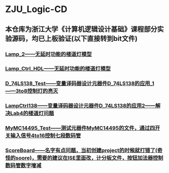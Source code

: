 # ZJU_Logic-CD
## 本仓库为浙江大学《计算机逻辑设计基础》课程部分实验源码，均已上板验证(以下直接转到bit文件)
### [Lamp_2——无延时功能的楼道灯模型](./Lab4/Lamp_2/lampctrl_draw_1.bit)
### [Lamp_Ctrl_HDL——无延时功能的楼道灯模型](./Lab4/Lamp_Ctrl_HDL/lampctrl_1.bit)
### [D_74LS138_Test——变量译码器设计元器件D_74LS138的应用_1——3to8控制灯的亮灭](./Lab5/D_74LS138_Test/d_74ls138_test.bit)
### [LampCtrl138——变量译码器设计元器件D_74LS138的应用2——解决Lab4的楼道灯问题](./Lab5/LampCtrl138/lampctrl138.bit)
### [MyMC14495_Test——测试元器件MyMC14495的文件，通过四开关输入信号4to16控制七段数码管](./Lab6/MyMC14495_Test/mymc14495_test.bit)
### [ScoreBoard——名字有点问题，当初创建project的时候就打错了(奇怪的soore)，需要的建议在ISE里面改，计分板文件，按钮加法器控制数码管数字增减](./Lab7/SooreBoard/top.bit)
